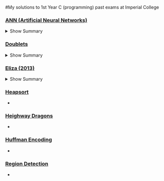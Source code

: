 #My solutions to 1st Year C (programming) past exams at Imperial College

### [ANN (Artificial Neural Networks)](ANN/README.md)

<details>

<summary>Show Summary</summary>

- Create and test an artificial neural network that is trained using the XOR function.

</details>

### [Doublets](doublets/README.md)

<details>

<summary>Show Summary</summary>

Create a tree based algorithm to build a valid chain of words in order to win a game of doublets.

</details>

### [Eliza (2013)](eliza/README.md)

<details>

<summary>Show Summary</summary>

- Create a natural language procesing algorithm to implement an ELIZA-like program, which emulates the effect of talking to a psychiatrist.
- Create string parsing proccesses in C.
- Build a dynamically linked list 

</details>

### [Heapsort](heapsort/README.md)

- 

### [Heighway Dragons](heighway/README.md)

- 

### [Huffman Encoding](huffman/README.md)

- 

### [Region Detection](region/README.md)

- 

